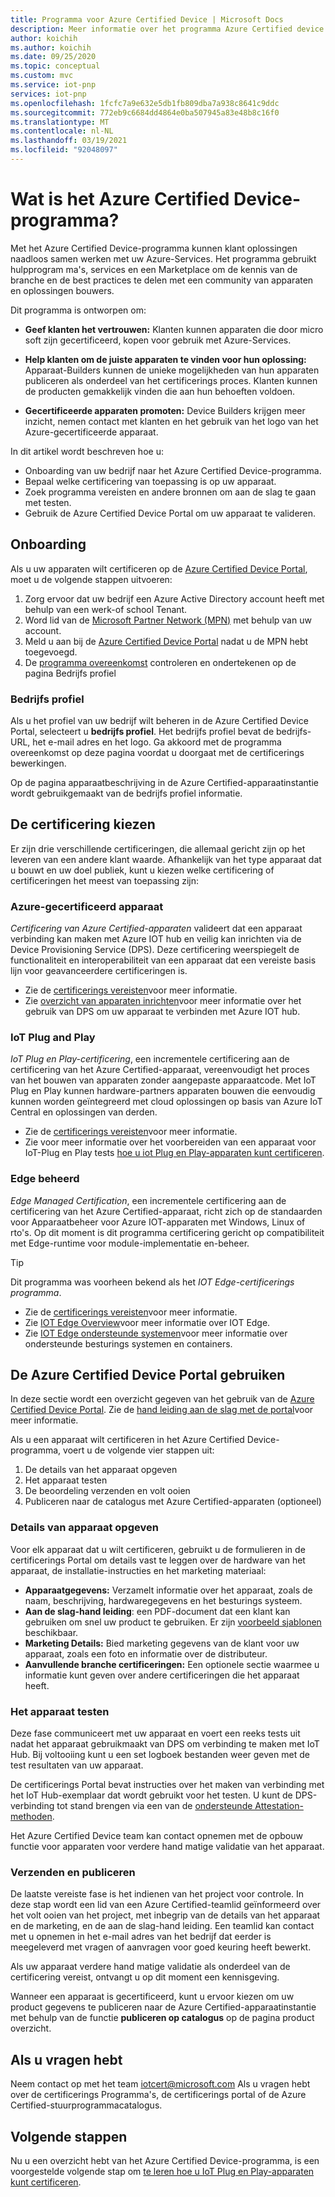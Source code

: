 ```yaml
---
title: Programma voor Azure Certified Device | Microsoft Docs
description: Meer informatie over het programma Azure Certified device.
author: koichih
ms.author: koichih
ms.date: 09/25/2020
ms.topic: conceptual
ms.custom: mvc
ms.service: iot-pnp
services: iot-pnp
ms.openlocfilehash: 1fcfc7a9e632e5db1fb809dba7a938c8641c9ddc
ms.sourcegitcommit: 772eb9c6684dd4864e0ba507945a83e48b8c16f0
ms.translationtype: MT
ms.contentlocale: nl-NL
ms.lasthandoff: 03/19/2021
ms.locfileid: "92048097"
---
```

# <a name="what-is-the-azure-certified-device-program"></a>Wat is het Azure Certified Device-programma?

Met het Azure Certified Device-programma kunnen klant oplossingen naadloos samen werken met uw Azure-Services. Het programma gebruikt hulpprogram ma's, services en een Marketplace om de kennis van de branche en de best practices te delen met een community van apparaten en oplossingen bouwers.

Dit programma is ontworpen om:

- **Geef klanten het vertrouwen:** Klanten kunnen apparaten die door micro soft zijn gecertificeerd, kopen voor gebruik met Azure-Services.

- **Help klanten om de juiste apparaten te vinden voor hun oplossing:** Apparaat-Builders kunnen de unieke mogelijkheden van hun apparaten publiceren als onderdeel van het certificerings proces. Klanten kunnen de producten gemakkelijk vinden die aan hun behoeften voldoen.

- **Gecertificeerde apparaten promoten:** Device Builders krijgen meer inzicht, nemen contact met klanten en het gebruik van het logo van het Azure-gecertificeerde apparaat.

In dit artikel wordt beschreven hoe u:

- Onboarding van uw bedrijf naar het Azure Certified Device-programma.
- Bepaal welke certificering van toepassing is op uw apparaat.
- Zoek programma vereisten en andere bronnen om aan de slag te gaan met testen.
- Gebruik de Azure Certified Device Portal om uw apparaat te valideren.

## <a name="onboarding"></a>Onboarding

Als u uw apparaten wilt certificeren op de [Azure Certified Device Portal](https://aka.ms/acdp), moet u de volgende stappen uitvoeren:

1. Zorg ervoor dat uw bedrijf een Azure Active Directory account heeft met behulp van een werk-of school Tenant.
2. Word lid van de [Microsoft Partner Network (MPN)](https://partner.microsoft.com/) met behulp van uw account.
3. Meld u aan bij de [Azure Certified Device Portal](https://aka.ms/acdp) nadat u de MPN hebt toegevoegd.
4. De [programma overeenkomst](https://aka.ms/acdagreement) controleren en ondertekenen op de pagina Bedrijfs profiel

### <a name="company-profile"></a>Bedrijfs profiel

Als u het profiel van uw bedrijf wilt beheren in de Azure Certified Device Portal, selecteert u **bedrijfs profiel**. Het bedrijfs profiel bevat de bedrijfs-URL, het e-mail adres en het logo. Ga akkoord met de programma overeenkomst op deze pagina voordat u doorgaat met de certificerings bewerkingen.

Op de pagina apparaatbeschrijving in de Azure Certified-apparaatinstantie wordt gebruikgemaakt van de bedrijfs profiel informatie.

## <a name="choose-the-certification"></a>De certificering kiezen

Er zijn drie verschillende certificeringen, die allemaal gericht zijn op het leveren van een andere klant waarde. Afhankelijk van het type apparaat dat u bouwt en uw doel publiek, kunt u kiezen welke certificering of certificeringen het meest van toepassing zijn:

### <a name="azure-certified-device"></a>Azure-gecertificeerd apparaat

_Certificering van Azure Certified-apparaten_ valideert dat een apparaat verbinding kan maken met Azure IOT hub en veilig kan inrichten via de Device Provisioning Service (DPS). Deze certificering weerspiegelt de functionaliteit en interoperabiliteit van een apparaat dat een vereiste basis lijn voor geavanceerdere certificeringen is.

- Zie de [certificerings vereisten](https://aka.ms/acdrequirements)voor meer informatie.
- Zie [overzicht van apparaten inrichten](../iot-dps/about-iot-dps.md)voor meer informatie over het gebruik van DPS om uw apparaat te verbinden met Azure IOT hub.

### <a name="iot-plug-and-play"></a>IoT Plug and Play

_IoT Plug en Play-certificering_, een incrementele certificering aan de certificering van het Azure Certified-apparaat, vereenvoudigt het proces van het bouwen van apparaten zonder aangepaste apparaatcode. Met IoT Plug en Play kunnen hardware-partners apparaten bouwen die eenvoudig kunnen worden geïntegreerd met cloud oplossingen op basis van Azure IoT Central en oplossingen van derden.

- Zie de [certificerings vereisten](https://aka.ms/acdiotpnprequirements)voor meer informatie.
- Zie voor meer informatie over het voorbereiden van een apparaat voor IoT-Plug en Play tests [hoe u iot Plug en Play-apparaten kunt certificeren](howto-certify-device.md).

### <a name="edge-managed"></a>Edge beheerd

_Edge Managed Certification_, een incrementele certificering aan de certificering van het Azure Certified-apparaat, richt zich op de standaarden voor Apparaatbeheer voor Azure IOT-apparaten met Windows, Linux of rto's. Op dit moment is dit programma certificering gericht op compatibiliteit met Edge-runtime voor module-implementatie en-beheer.

> [!TIP]
> Dit programma was voorheen bekend als het _IOT Edge-certificerings programma_.

- Zie de [certificerings vereisten](https://aka.ms/acdedgemanagedrequirements)voor meer informatie.
- Zie [IOT Edge Overview](../iot-edge/about-iot-edge.md)voor meer informatie over IOT Edge.
- Zie [IOT Edge ondersteunde systemen](../iot-edge/support.md)voor meer informatie over ondersteunde besturings systemen en containers.

## <a name="use-the-azure-certified-device-portal"></a>De Azure Certified Device Portal gebruiken

In deze sectie wordt een overzicht gegeven van het gebruik van de [Azure Certified Device Portal](https://certify.azure.com). Zie de [hand leiding aan de slag met de portal](https://aka.ms/acdhelp)voor meer informatie.

Als u een apparaat wilt certificeren in het Azure Certified Device-programma, voert u de volgende vier stappen uit:

1. De details van het apparaat opgeven
2. Het apparaat testen
3. De beoordeling verzenden en volt ooien
4. Publiceren naar de catalogus met Azure Certified-apparaten (optioneel)

### <a name="provide-device-details"></a>Details van apparaat opgeven

Voor elk apparaat dat u wilt certificeren, gebruikt u de formulieren in de certificerings Portal om details vast te leggen over de hardware van het apparaat, de installatie-instructies en het marketing materiaal:

- **Apparaatgegevens:** Verzamelt informatie over het apparaat, zoals de naam, beschrijving, hardwaregegevens en het besturings systeem.
- **Aan de slag-hand leiding**: een PDF-document dat een klant kan gebruiken om snel uw product te gebruiken. Er zijn [voorbeeld sjablonen](https://aka.ms/GSTemplate) beschikbaar.
- **Marketing Details:** Bied marketing gegevens van de klant voor uw apparaat, zoals een foto en informatie over de distributeur.
- **Aanvullende branche certificeringen:** Een optionele sectie waarmee u informatie kunt geven over andere certificeringen die het apparaat heeft.

### <a name="test-the-device"></a>Het apparaat testen

Deze fase communiceert met uw apparaat en voert een reeks tests uit nadat het apparaat gebruikmaakt van DPS om verbinding te maken met IoT Hub. Bij voltooiing kunt u een set logboek bestanden weer geven met de test resultaten van uw apparaat.

De certificerings Portal bevat instructies over het maken van verbinding met het IoT Hub-exemplaar dat wordt gebruikt voor het testen. U kunt de DPS-verbinding tot stand brengen via een van de [ondersteunde Attestation-methoden](../iot-dps/concepts-service.md#attestation-mechanism).

Het Azure Certified Device team kan contact opnemen met de opbouw functie voor apparaten voor verdere hand matige validatie van het apparaat.

### <a name="submit-and-publish"></a>Verzenden en publiceren

De laatste vereiste fase is het indienen van het project voor controle. In deze stap wordt een lid van een Azure Certified-teamlid geïnformeerd over het volt ooien van het project, met inbegrip van de details van het apparaat en de marketing, en de aan de slag-hand leiding. Een teamlid kan contact met u opnemen in het e-mail adres van het bedrijf dat eerder is meegeleverd met vragen of aanvragen voor goed keuring heeft bewerkt.

Als uw apparaat verdere hand matige validatie als onderdeel van de certificering vereist, ontvangt u op dit moment een kennisgeving.

Wanneer een apparaat is gecertificeerd, kunt u ervoor kiezen om uw product gegevens te publiceren naar de Azure Certified-apparaatinstantie met behulp van de functie **publiceren op catalogus** op de pagina product overzicht.

## <a name="if-you-have-questions"></a>Als u vragen hebt

Neem contact op met het team [iotcert@microsoft.com](mailto:iotcert@microsoft.com?subject=Azure%20Certified%20Device%20question) Als u vragen hebt over de certificerings Programma's, de certificerings portal of de Azure Certified-stuurprogrammacatalogus.

## <a name="next-steps"></a>Volgende stappen

Nu u een overzicht hebt van het Azure Certified Device-programma, is een voorgestelde volgende stap om [te leren hoe u IoT Plug en Play-apparaten kunt certificeren](howto-certify-device.md).